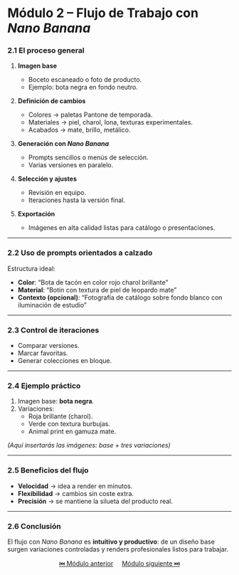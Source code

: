 # Módulo 2 – Flujo de Trabajo con *Nano Banana*

### 2.1 El proceso general
1. **Imagen base**  
   - Boceto escaneado o foto de producto.  
   - Ejemplo: bota negra en fondo neutro.  

2. **Definición de cambios**  
   - Colores → paletas Pantone de temporada.  
   - Materiales → piel, charol, lona, texturas experimentales.  
   - Acabados → mate, brillo, metálico.  

3. **Generación con *Nano Banana***  
   - Prompts sencillos o menús de selección.  
   - Varias versiones en paralelo.  

4. **Selección y ajustes**  
   - Revisión en equipo.  
   - Iteraciones hasta la versión final.  

5. **Exportación**  
   - Imágenes en alta calidad listas para catálogo o presentaciones.  

---

### 2.2 Uso de prompts orientados a calzado
Estructura ideal:  
- **Color**: “Bota de tacón en color rojo charol brillante”  
- **Material**: “Botín con textura de piel de leopardo mate”  
- **Contexto (opcional)**: “Fotografía de catálogo sobre fondo blanco con iluminación de estudio”  

---

### 2.3 Control de iteraciones
- Comparar versiones.  
- Marcar favoritas.  
- Generar colecciones en bloque.  

---

### 2.4 Ejemplo práctico
1. Imagen base: **bota negra**.  
2. Variaciones:  
   - Roja brillante (charol).  
   - Verde con textura burbujas.  
   - Animal print en gamuza mate.  

*(Aquí insertarás las imágenes: base + tres variaciones)*  

---

### 2.5 Beneficios del flujo
- **Velocidad** → idea a render en minutos.  
- **Flexibilidad** → cambios sin coste extra.  
- **Precisión** → se mantiene la silueta del producto real.  

---

### 2.6 Conclusión
El flujo con *Nano Banana* es **intuitivo y productivo**: de un diseño base surgen variaciones controladas y renders profesionales listos para trabajar.  


<p align="center">
  <a href="https://hugocnl11.github.io/Formacion-interna-Navima/oficina_avanzado/modulo_1.html">⏮️ Módulo anterior</a> &nbsp;&nbsp;&nbsp;
  <a href="https://hugocnl11.github.io/Formacion-interna-Navima/oficina_avanzado/modulo_3.html">Módulo siguiente ⏭️</a>
</p>
